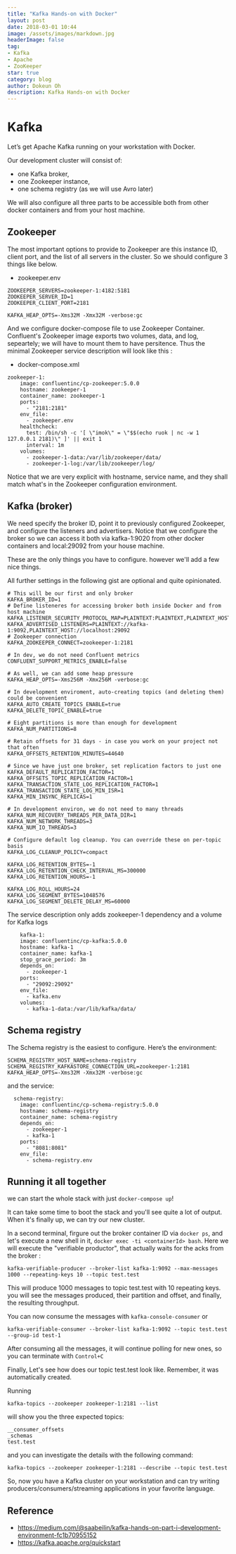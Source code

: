 ```yaml
---
title: "Kafka Hands-on with Docker"
layout: post
date: 2018-03-01 10:44
image: /assets/images/markdown.jpg
headerImage: false
tag:
- Kafka
- Apache
- ZooKeeper
star: true
category: blog
author: Dokeun Oh
description: Kafka Hands-on with Docker
---
```

# Kafka

Let’s get Apache Kafka running on your workstation with Docker.

Our development cluster will consist of:

- one Kafka broker,
- one Zookeeper instance,
- one schema registry (as we will use Avro later)

We will also configure all three parts to be accessible both from other docker containers and from your host machine.

## Zookeeper

The most important options to provide to Zookeeper are this instance ID, client port, and the list of all servers in the cluster.
So we should configure 3 things like below. 

* zookeeper.env 

```
ZOOKEEPER_SERVERS=zookeeper-1:4182:5181
ZOOKEEPER_SERVER_ID=1
ZOOKEEPER_CLIENT_PORT=2181

KAFKA_HEAP_OPTS=-Xms32M -Xmx32M -verbose:gc
```

And we configure docker-compose file to use Zookeeper Container.
Confluent's Zookeeper image exports two volumes, data, and log, sepeartely; we will have to mount them to have persitence. Thus the minimal Zookeeper service description will look like this :

* docker-compose.xml

```
zookeeper-1:
    image: confluentinc/cp-zookeeper:5.0.0
    hostname: zookeeper-1
    container_name: zookeeper-1
    ports:
      - "2181:2181"
    env_file:
      - zookeeper.env
    healthcheck:
      test: /bin/sh -c '[ \"imok\" = \"$$(echo ruok | nc -w 1 127.0.0.1 2181)\" ]' || exit 1
      interval: 1m
    volumes:
      - zookeeper-1-data:/var/lib/zookeeper/data/
      - zookeeper-1-log:/var/lib/zookeeper/log/
```

Notice that we are very explicit with hostname, service name, and they shall match what's in the Zookeeper configuration environment.

## Kafka (broker)

We need specify the broker ID, point it to previously configured Zookeeper, and configure the listeners and advertisers. 
Notice that we configure the broker so we can access it both via kafka-1:9020 from other docker containers and local:29092 from your house machine.

These are the only things you have to configure. however we'll add a few nice things.

All further settings in the following gist are optional and quite opinionated.

```
# This will be our first and only broker
KAFKA_BROKER_ID=1
# Define listeneres for accessing broker both inside Docker and from host machine
KAFKA_LISTENER_SECURITY_PROTOCOL_MAP=PLAINTEXT:PLAINTEXT,PLAINTEXT_HOST:PLAINTEXT
KAFKA_ADVERTISED_LISTENERS=PLAINTEXT://kafka-1:9092,PLAINTEXT_HOST://localhost:29092
# Zookeeper connection
KAFKA_ZOOKEEPER_CONNECT=zookeeper-1:2181

# In dev, we do not need Confluent metrics
CONFLUENT_SUPPORT_METRICS_ENABLE=false

# As well, we can add some heap pressure
KAFKA_HEAP_OPTS=-Xms256M -Xmx256M -verbose:gc

# In development enviroment, auto-creating topics (and deleting them) could be convenient
KAFKA_AUTO_CREATE_TOPICS_ENABLE=true
KAFKA_DELETE_TOPIC_ENABLE=true

# Eight partitions is more than enough for development
KAFKA_NUM_PARTITIONS=8

# Retain offsets for 31 days - in case you work on your project not that often
KAFKA_OFFSETS_RETENTION_MINUTES=44640

# Since we have just one broker, set replication factors to just one
KAFKA_DEFAULT_REPLICATION_FACTOR=1
KAFKA_OFFSETS_TOPIC_REPLICATION_FACTOR=1
KAFKA_TRANSACTION_STATE_LOG_REPLICATION_FACTOR=1
KAFKA_TRANSACTION_STATE_LOG_MIN_ISR=1
KAFKA_MIN_INSYNC_REPLICAS=1

# In development environ, we do not need to many threads
KAFKA_NUM_RECOVERY_THREADS_PER_DATA_DIR=1
KAFKA_NUM_NETWORK_THREADS=3
KAFKA_NUM_IO_THREADS=3

# Configure default log cleanup. You can override these on per-topic basis
KAFKA_LOG_CLEANUP_POLICY=compact

KAFKA_LOG_RETENTION_BYTES=-1
KAFKA_LOG_RETENTION_CHECK_INTERVAL_MS=300000
KAFKA_LOG_RETENTION_HOURS=-1

KAFKA_LOG_ROLL_HOURS=24
KAFKA_LOG_SEGMENT_BYTES=1048576
KAFKA_LOG_SEGMENT_DELETE_DELAY_MS=60000

```

The service description only adds zookeeper-1 dependency and a volume for Kafka logs

```
    kafka-1:
    image: confluentinc/cp-kafka:5.0.0
    hostname: kafka-1
    container_name: kafka-1
    stop_grace_period: 3m
    depends_on:
      - zookeeper-1
    ports:
      - "29092:29092"
    env_file:
      - kafka.env
    volumes:
      - kafka-1-data:/var/lib/kafka/data/
```

## Schema registry

The Schema registry is the easiest to configure. Here’s the environment:

```
SCHEMA_REGISTRY_HOST_NAME=schema-registry
SCHEMA_REGISTRY_KAFKASTORE_CONNECTION_URL=zookeeper-1:2181
KAFKA_HEAP_OPTS=-Xms32M -Xmx32M -verbose:gc
```

and the service:

```
  schema-registry:
    image: confluentinc/cp-schema-registry:5.0.0
    hostname: schema-registry
    container_name: schema-registry
    depends_on:
      - zookeeper-1
      - kafka-1
    ports:
      - "8081:8081"
    env_file:
      - schema-registry.env
```

## Running it all together

we can start the whole stack with just `docker-compose up`!

It can take some time to boot the stack and you'll see quite a lot of output. When it's finally up, we can try our new cluster.

In a second terminal, firgure out the broker container ID via `docker ps`, and let's execute a new shell in it, `docker exec -ti <containerId> bash`. Here we will execute the "verifiable productor", that actually waits for the acks from the broker :

```
kafka-verifiable-producer --broker-list kafka-1:9092 --max-messages 1000 --repeating-keys 10 --topic test.test
```

This will produce 1000 messages to topic test.test with 10 repeating keys. you will see the messages produced, their partition and offset, and finally, the resulting throughput.

You can now consume the messages with ```kafka-console-consumer``` or 

```
kafka-verifiable-consumer --broker-list kafka-1:9092 --topic test.test --group-id test-1
```

After consuming all the messages, it will continue polling for new ones, so you can terminate with ```Control+C```

Finally, Let's see how does our topic test.test look like.
Remember, it was automatically created.

Running
```
kafka-topics --zookeeper zookeeper-1:2181 --list

```

will show you the three expected topics:

```
__consumer_offsets
_schemas
test.test
```

and you can investigate the details with the following command: 

```
kafka-topics --zookeeper zookeeper-1:2181 --describe --topic test.test
```

So, now you have a Kafka cluster on your workstation and can try writing producers/consumers/streaming applications in your favorite language.

## Reference 
- https://medium.com/@saabeilin/kafka-hands-on-part-i-development-environment-fc1b70955152
- https://kafka.apache.org/quickstart

